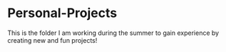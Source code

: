 # Personal-Projects
This is the folder I am working during the summer to gain experience by creating new and fun projects!
